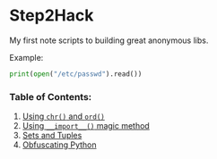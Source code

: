 # Step2Hack

My first note scripts to building great anonymous libs.

Example:

```python
print(open("/etc/passwd").read())
```

### Table of Contents:
1. [Using `chr()` and `ord()`](https://github.com/101t/step2hack/blob/master/scripts/001-chr-ord.md)
2. [Using `__import__()` magic method](https://github.com/101t/step2hack/blob/master/scripts/002-__import__.md)
3. [Sets and Tuples](https://github.com/101t/step2hack/blob/master/scripts/003-sequences-plays.md)
4. [Obfuscating Python](https://github.com/101t/step2hack/blob/master/scripts/004-obfuscating-python.md)